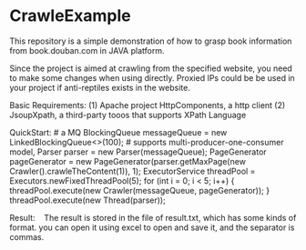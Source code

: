 # CrawleExample

This repository is a simple demonstration of how to grasp book information from book.douban.com in JAVA platform. 

Since the project is aimed at crawling from the specified website, you need to make some changes when using directly. Proxied IPs could be be used in your project if anti-reptiles exists in the website.

Basic Requirements:
  (1) Apache project HttpComponents, a http client
  (2) JsoupXpath, a third-party tooos that supports XPath Language
  
QuickStart:
    # a MQ
    BlockingQueue<String> messageQueue = new LinkedBlockingQueue<>(100);
    # supports multi-producer-one-consumer model, 
    Parser parser = new Parser(messageQueue);
    PageGenerator pageGenerator = new PageGenerator(parser.getMaxPage(new Crawler().crawleTheContent(1)), 1);
    ExecutorService threadPool = Executors.newFixedThreadPool(5);
    for (int i = 0; i < 5; i++) {
        threadPool.execute(new Crawler(messageQueue, pageGenerator));
    }
    threadPool.execute(new Thread(parser));

Result:
    The result is stored in the file of result.txt, which has some kinds of format. you can open it using excel to open and save it, and the separator is commas.
    
